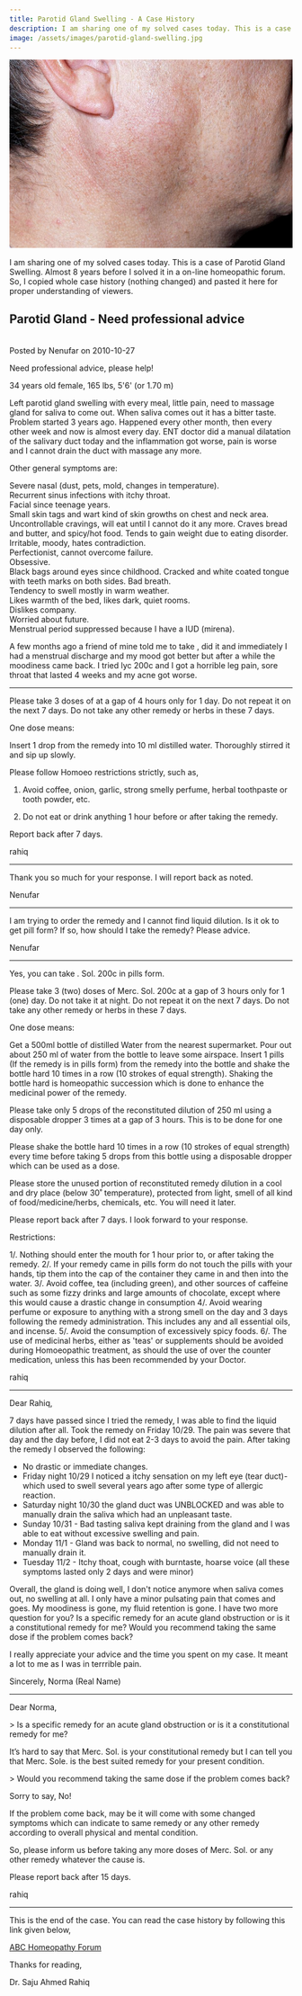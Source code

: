 ```yaml
---
title: Parotid Gland Swelling - A Case History
description: I am sharing one of my solved cases today. This is a case of Parotid Gland Swelling. Almost 8 years before I solved it in a on-line homeopathic forum
image: /assets/images/parotid-gland-swelling.jpg
---
```

<p><img src="/assets/images/parotid-gland-swelling.jpg" alt="Parotid Gland Swelling Case History" /></p>

I am sharing one of my solved cases today. This is a case of Parotid Gland Swelling. Almost 8 years before I solved it in a on-line homeopathic forum. So, I copied whole case history (nothing changed) and pasted it here for proper understanding of viewers.

<h2>Parotid Gland - Need professional advice</h2>
<br>
Posted by Nenufar on 2010-10-27

Need professional advice, please help!

34 years old female, 165 lbs, 5'6' (or 1.70 m)

Left parotid gland swelling with every meal, little pain, need to massage gland for saliva to come out. When saliva comes out it has a bitter taste. Problem started 3 years ago. Happened every other month, then every other week and now is almost every day. ENT doctor did a manual dilatation of the salivary duct today and the inflammation got worse, pain is worse and I cannot drain the duct with massage any more.

Other general symptoms are:

Severe nasal (dust, pets, mold, changes in temperature).<br>
Recurrent sinus infections with itchy throat.<br>
Facial since teenage years.<br>
Small skin tags and wart kind of skin growths on chest and neck area.<br>
Uncontrollable cravings, will eat until I cannot do it any more. Craves bread and butter, and spicy/hot food. Tends to gain weight due to eating disorder.<br>
Irritable, moody, hates contradiction.<br>
Perfectionist, cannot overcome failure.<br>
Obsessive.<br>
Black bags around eyes since childhood.
Cracked and white coated tongue with teeth marks on both sides.
Bad breath.<br>
Tendency to swell mostly in warm weather.<br>
Likes warmth of the bed, likes dark, quiet rooms.<br>
Dislikes company.<br>
Worried about future.<br>
Menstrual period suppressed because I have a IUD (mirena).<br>

A few months ago a friend of mine told me to take , did it and immediately I had a menstrual discharge and my mood got better but after a while the moodiness came back. I tried lyc 200c and I got a horrible leg pain, sore throat that lasted 4 weeks and my acne got worse.

<hr>

Please take 3 doses of at a gap of 4 hours only for 1 day. Do not repeat it on the next 7 days. Do not take any other remedy or herbs in these 7 days.

One dose means:

Insert 1 drop from the remedy into 10 ml distilled water. Thoroughly stirred it and sip up slowly.

Please follow Homoeo restrictions strictly, such as,

1. Avoid coffee, onion, garlic, strong smelly perfume, herbal toothpaste or tooth powder, etc.

2. Do not eat or drink anything 1 hour before or after taking the remedy.

Report back after 7 days.

rahiq

<hr>

Thank you so much for your response. I will report back as noted.

Nenufar

<hr>

I am trying to order the remedy and I cannot find liquid dilution. Is it ok to get pill form? If so, how should I take the remedy? Please advice.

Nenufar

<hr>

Yes, you can take . Sol. 200c in pills form.

Please take 3 (two) doses of Merc. Sol. 200c at a gap of 3 hours only for 1 (one) day. Do not take it at night. Do not repeat it on the next 7 days. Do not take any other remedy or herbs in these 7 days.

One dose means:

Get a 500ml bottle of distilled Water from the nearest supermarket. Pour out about 250 ml of water from the bottle to leave some airspace. Insert 1 pills (If the remedy is in pills form) from the remedy into the bottle and shake the bottle hard 10 times in a row (10 strokes of equal strength). Shaking the bottle hard is homeopathic succession which is done to enhance the medicinal power of the remedy.

Please take only 5 drops of the reconstituted dilution of 250 ml using a disposable dropper 3 times at a gap of 3 hours. This is to be done for one day only.

Please shake the bottle hard 10 times in a row (10 strokes of equal strength) every time before taking 5 drops from this bottle using a disposable dropper which can be used as a dose.

Please store the unused portion of reconstituted remedy dilution in a cool and dry place (below 30˚ temperature), protected from light, smell of all kind of food/medicine/herbs, chemicals, etc. You will need it later.

Please report back after 7 days. I look forward to your response.

Restrictions:

1/. Nothing should enter the mouth for 1 hour prior to, or after taking the remedy.
2/. If your remedy came in pills form do not touch the pills with your hands, tip them into the cap of the container they came in and then into the water.
3/. Avoid coffee, tea (including green), and other sources of caffeine such as some fizzy drinks and large amounts of chocolate, except where this would cause a drastic change in consumption
4/. Avoid wearing perfume or exposure to anything with a strong smell on the day and 3 days following the remedy administration. This includes any and all essential oils, and incense.
5/. Avoid the consumption of excessively spicy foods.
6/. The use of medicinal herbs, either as 'teas' or supplements should be avoided during Homoeopathic treatment, as should the use of over the counter medication, unless this has been recommended by your Doctor.

rahiq

<hr>

Dear Rahiq,

7 days have passed since I tried the remedy, I was able to find the liquid dilution after all. Took the remedy on Friday 10/29. The pain was severe that day and the day before, I did not eat 2-3 days to avoid the pain.
After taking the remedy I observed the following:
- No drastic or immediate changes.
- Friday night 10/29 I noticed a itchy sensation on my left eye (tear duct)- which used to swell several years ago after some type of allergic reaction.
- Saturday night 10/30 the gland duct was UNBLOCKED and was able to manually drain the saliva which had an unpleasant taste.
- Sunday 10/31 - Bad tasting saliva kept draining from the gland and I was able to eat without excessive swelling and pain.
- Monday 11/1 - Gland was back to normal, no swelling, did not need to manually drain it.
- Tuesday 11/2 - Itchy thoat, cough with burntaste, hoarse voice (all these symptoms lasted only 2 days and were minor)

Overall, the gland is doing well, I don't notice anymore when saliva comes out, no swelling at all. I only have a minor pulsating pain that comes and goes. My moodiness is gone, my fluid retention is gone. I have two more question for you? Is a specific remedy for an acute gland obstruction or is it a constitutional remedy for me? Would you recommend taking the same dose if the problem comes back?

I really appreciate your advice and the time you spent on my case. It meant a lot to me as I was in terrrible pain.

Sincerely,
Norma (Real Name)

<hr>

Dear Norma,

&gt; Is a specific remedy for an acute gland obstruction or is it a constitutional remedy for me?

It’s hard to say that Merc. Sol. is your constitutional remedy but I can tell you that Merc. Sole. is the best suited remedy for your present condition.

&gt; Would you recommend taking the same dose if the problem comes back?

Sorry to say, No!

If the problem come back, may be it will come with some changed symptoms which can indicate to same remedy or any other remedy according to overall physical and mental condition.

So, please inform us before taking any more doses of Merc. Sol. or any other remedy whatever the cause is.

Please report back after 15 days.

rahiq

<hr>

This is the end of the case. You can read the case history by following this link given below,

<a href="https://abchomeopathy.com/forum2.php/246782" rel="nofollow">ABC Homeopathy Forum</a>

Thanks for reading,

Dr. Saju Ahmed Rahiq
